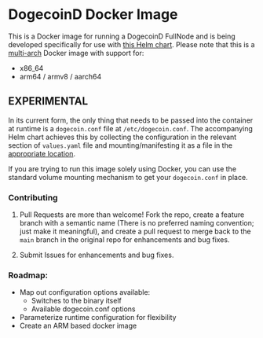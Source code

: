 # DogecoinD Docker Image
  This is a Docker image for running a DogecoinD FullNode and is being developed specifically for use with [this Helm chart](https://github.com/Aither-Architect/dogecoin-helm). Please note that this is a [multi-arch](https://docs.docker.com/desktop/multi-arch/) Docker image with support for:
  - x86_64
  - arm64 / armv8 / aarch64


## EXPERIMENTAL

In its current form, the only thing that needs to be passed into the container at runtime is a `dogecoin.conf` file at `/etc/dogecoin.conf`. The accompanying Helm chart achieves this by collecting the configuration in the relevant section of `values.yaml` file and mounting/manifesting it as a file in the [appropriate location](https://github.com/Aither-Architect/dogecoin-helm/blob/main/templates/deployment.yaml#L38).

If you are trying to run this image solely using Docker, you can use the standard volume mounting mechanism to get your `dogecoin.conf` in place.

### Contributing
1. Pull Requests are more than welcome! Fork the repo, create a feature branch with a semantic name (There is no preferred naming convention; just make it meaningful), and create a pull request to merge back to the `main` branch in the original repo for enhancements and bug fixes. 

2. Submit Issues for enhancements and bug fixes.


### Roadmap:
- Map out configuration options available:
  - Switches to the binary itself
  - Available dogecoin.conf options
- Parameterize runtime configuration for flexibility
- Create an ARM based docker image
